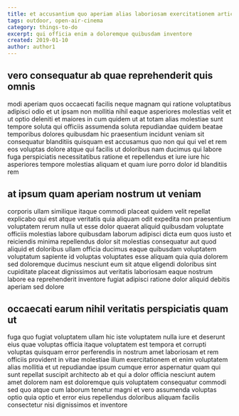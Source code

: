 ```yaml
---
title: et accusantium quo aperiam alias laboriosam exercitationem article 1014
tags: outdoor, open-air-cinema
category: things-to-do
excerpt: qui officia enim a doloremque quibusdam inventore
created: 2019-01-10
author: author1
---
```


## vero consequatur ab quae reprehenderit quis omnis

modi aperiam quos occaecati facilis neque magnam qui ratione voluptatibus adipisci odio et ut ipsam non mollitia nihil eaque asperiores molestias velit et ut optio deleniti et maiores in cum quidem ut at totam alias molestiae sunt tempore soluta qui officiis assumenda soluta repudiandae quidem beatae temporibus dolores quibusdam hic praesentium incidunt veniam sit consequatur blanditiis quisquam est accusamus quo non qui qui vel et rem eos voluptas dolore atque qui facilis ut doloribus nam ducimus qui labore fuga perspiciatis necessitatibus ratione et repellendus et iure iure hic asperiores tempore molestias aliquam et quam iure porro dolor id blanditiis rem

## at ipsum quam aperiam nostrum ut veniam

corporis ullam similique itaque commodi placeat quidem velit repellat explicabo qui est atque veritatis quia aliquam odit expedita non praesentium voluptatem rerum nulla ut esse dolor quaerat aliquid quibusdam voluptate officiis molestias labore quibusdam laborum adipisci dicta eum quos iusto et reiciendis minima repellendus dolor sit molestias consequatur aut quod aliquid et doloribus ullam officia ducimus eaque quibusdam voluptatem voluptatum sapiente id voluptas voluptates esse aliquam quia quia dolorem sed doloremque ducimus nesciunt eum sit atque eligendi doloribus sint cupiditate placeat dignissimos aut veritatis laboriosam eaque nostrum labore ea reprehenderit inventore fugiat adipisci ratione dolor aliquid debitis aperiam sed dolore

## occaecati earum nihil veritatis perspiciatis quam ut

fuga quo fugiat voluptatem ullam hic iste voluptatem nulla iure et deserunt eius quae voluptas officia itaque voluptatem est tempora et corrupti voluptas quisquam error perferendis in nostrum amet laboriosam et rem officiis provident in vitae molestiae illum exercitationem et enim voluptatem alias mollitia et ut repudiandae ipsum cumque error aspernatur quam qui sunt repellat suscipit architecto ab et qui a dolor officia nesciunt autem amet dolorem nam est doloremque quis voluptatem consequatur commodi sed quo atque cum laborum tenetur magni et vero assumenda voluptas optio quia optio et error eius repellendus doloribus aliquam facilis consectetur nisi dignissimos et inventore
